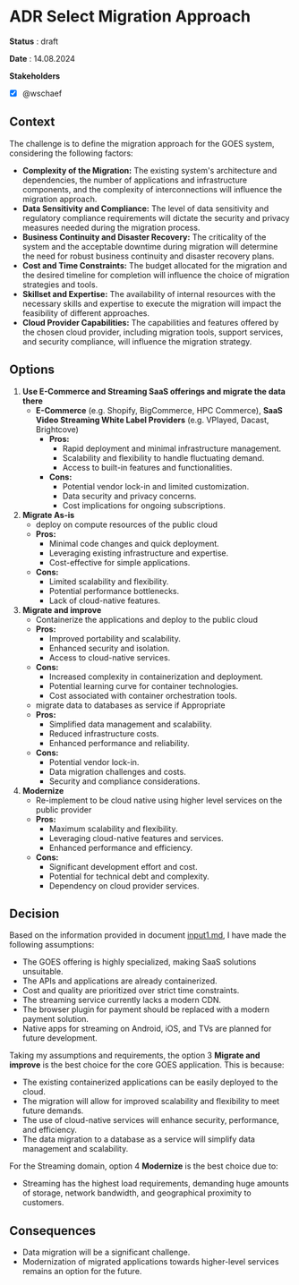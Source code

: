 # ADR Select Migration Approach

**Status** : draft

**Date** : 14.08.2024

**Stakeholders**

- [x] @wschaef

## Context

The challenge is to define the migration approach for the GOES system, considering the following factors:

- **Complexity of the Migration:** The existing system's architecture and dependencies, the number of applications and infrastructure components, and the complexity of interconnections will influence the migration approach.
- **Data Sensitivity and Compliance:** The level of data sensitivity and regulatory compliance requirements will dictate the security and privacy measures needed during the migration process.
- **Business Continuity and Disaster Recovery:** The criticality of the system and the acceptable downtime during migration will determine the need for robust business continuity and disaster recovery plans.
- **Cost and Time Constraints:** The budget allocated for the migration and the desired timeline for completion will influence the choice of migration strategies and tools.
- **Skillset and Expertise:** The availability of internal resources with the necessary skills and expertise to execute the migration will impact the feasibility of different approaches.
- **Cloud Provider Capabilities:** The capabilities and features offered by the chosen cloud provider, including migration tools, support services, and security compliance, will influence the migration strategy.

## Options

1. **Use E-Commerce and Streaming SaaS offerings and migrate the data there**
   - **E-Commerce** (e.g. Shopify, BigCommerce, HPC Commerce), **SaaS Video Streaming White Label Providers** (e.g. VPlayed, Dacast, Brightcove)
     - **Pros:**
       -  Rapid deployment and minimal infrastructure management.
       -  Scalability and flexibility to handle fluctuating demand.
       -  Access to built-in features and functionalities.
     - **Cons:**
       -  Potential vendor lock-in and limited customization.
       -  Data security and privacy concerns.
       -  Cost implications for ongoing subscriptions.
2. **Migrate As-is**
   -  deploy on compute resources of the public cloud
     - **Pros:**
       -  Minimal code changes and quick deployment.
       -  Leveraging existing infrastructure and expertise.
       -  Cost-effective for simple applications.
     - **Cons:**
       -  Limited scalability and flexibility.
       -  Potential performance bottlenecks.
       -  Lack of cloud-native features.
3. **Migrate and improve**
   -  Containerize the applications and deploy to the public cloud
     - **Pros:**
       -  Improved portability and scalability.
       -  Enhanced security and isolation.
       -  Access to cloud-native services.
     - **Cons:**
       -  Increased complexity in containerization and deployment.
       -  Potential learning curve for container technologies.
       -  Cost associated with container orchestration tools.
   -  migrate data to databases as service if Appropriate
     - **Pros:**
       -  Simplified data management and scalability.
       -  Reduced infrastructure costs.
       -  Enhanced performance and reliability.
     - **Cons:**
       -  Potential vendor lock-in.
       -  Data migration challenges and costs.
       -  Security and compliance considerations.
4. **Modernize**
   -  Re-implement to be cloud native using higher level services on the public provider
     - **Pros:**
       -  Maximum scalability and flexibility.
       -  Leveraging cloud-native features and services.
       -  Enhanced performance and efficiency.
     - **Cons:**
       -  Significant development effort and cost.
       -  Potential for technical debt and complexity.
       -  Dependency on cloud provider services. 


## Decision

Based on the information provided in document [input1.md](../input1.md), I have made the following assumptions:

- The GOES offering is highly specialized, making SaaS solutions unsuitable.
- The APIs and applications are already containerized.
- Cost and quality are prioritized over strict time constraints.
- The streaming service currently lacks a modern CDN.
- The browser plugin for payment should be replaced with a modern payment solution.
- Native apps for streaming on Android, iOS, and TVs are planned for future development. 

Taking my assumptions and requirements, the option 3 **Migrate and improve** is the best choice for the core GOES application. This is because:

- The existing containerized applications can be easily deployed to the cloud.
- The migration will allow for improved scalability and flexibility to meet future demands.
- The use of cloud-native services will enhance security, performance, and efficiency. 
- The data migration to a database as a service will simplify data management and scalability. 

For the Streaming domain, option 4 **Modernize** is the best choice due to:

- Streaming has the highest load requirements, demanding huge amounts of storage, network bandwidth, and geographical proximity to customers. 

## Consequences 

- Data migration will be a significant challenge.
- Modernization of migrated applications towards higher-level services remains an option for the future. 
